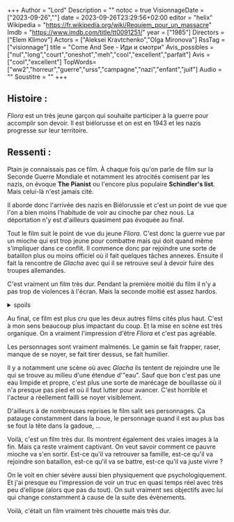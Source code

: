 +++
Author = "Lord"
Description = ""
notoc = true
VisionnageDate = ["2023-09-26",""]
date = 2023-09-26T23:29:56+02:00
editor = "helix"
Wikipedia = "https://fr.wikipedia.org/wiki/Requiem_pour_un_massacre"
Imdb = "https://www.imdb.com/title/tt0091251/"
year = ["1985"]
Directors = ["Elem Klimov"]
Actors = ["Aleksei Kravtchenko","Olga Mironova"]
RssTag = ["visionnage"]
title = "Come And See - Иди и смотри"
Avis_possibles = ["nul","long","court","oneshot","meh","cool","excellent","parfait"]
Avis = ["cool","excellent"] 
TopWords=["ww2","horreur","guerre","urss","campagne","nazi","enfant","juif"]
Audio = ""
Soustitre = ""
+++
## Histoire : 
*Fliora* est un très jeune garçon qui souhaite participer à la guerre pour accomplir son devoir.
Il est biélorusse et on est en 1943 et les nazis progresse sur leur territoire.

## Ressenti :
Ptain je connaissais pas ce film.
À chaque fois qu'on parle de film sur la Seconde Guerre Mondiale et notamment les atrocités comisent par les nazis, on évoque **The Pianist** ou l'encore plus populaire **Schindler's list**.
Mais celui-là n'est jamais cité.

Il aborde donc l'arrivée des nazis en Biélorussie et c'est un point de vue que l'on a bien moins l'habitude de voir au cinoche par chez nous.
La déportation n'y est d'ailleurs quasiment pas évoquée au final.

Tout le film suit le point de vue du jeune *Fliora*.
C'est donc la guerre vue par un mioche qui est trop jeune pour combattre mais qui doit quand même s'impliquer dans ce conflit.
Il commence donc par rejoindre une sorte de bataillon plus ou moins officiel où il fait quelques tâches annexes.
Ensuite il fait la rencontre de *Glacha* avec qui il se retrouve seul à devoir fuire des troupes allemandes.

C'est vraiment un film très dur.
Pendant la première moitié du film il n'y a pas trop de violences à l'écran.
Mais la seconde moitié est assez hardos.

<details><summary>spoils</summary>

*Fliora* découvre que sa mère et ses sœurs ainsi que tout son village a été massacré.
Il rejoint un camp improvisé où les gens manquent cruellement de nourriture.

Avec un groupe de trois soldats il part en quête de vivres.
Deux mourront en explosant sur une mine.
Le troisième se fera tuer par une rafale alors qu'ils partaient avec une vache.

Alors qu'il tente de retourner au camp, il se fait intercepter par un bataillon allemand.
Et là il assistera à un massacre dans le village où les gens sont entassés dans une écurie.
Il sera l'un des rares rescapés.

On voit les nazis s'amuser à torturer les villageois.
On les devine violer les femmes…
Bref, une horreur absolue.

C'est un peu la technique d'Oradour mais dans des étables qui est montrée ici.
C'était une pratique courante des nazis en Biélorussie.

</details>

Au final, ce film est plus cru que les deux autres films cités plus haut.
C'est à mon sens beaucoup plus impactant du coup.
Et la mise en scène est très organique.
On a vraiment l'impression d'être *Fliora* et c'est pas agréable.

Les personnages sont vraiment malmenés.
Le gamin se fait frapper, raser, manque de se noyer, se fait tirer dessus, se fait humilier.

Il y a notamment une scène où avec *Glacha* ils tentent de rejoindre une île qui se trouve au milieu d'une étendue d'"eau".
Sauf que bon c'est pas une eau limpide et propre, c'est plus une sorte de marécage de bouillasse où il n'a presque pas pied et où il faut lutter pour avancer.
C'est horrible et l'acteur a réellement failli se noyer visiblement. 

D'ailleurs à de nombreuses reprises le film salit ses personnages.
Ça patauge constamment dans la boue, le personnage quand il est au plus bas se fout la tête dans la gadoue, …

Voilà, c'est un film très dur.
Ils montrent également des vraies images à la fin.
Mais ça reste vraiment captivant.
On veut savoir comment ce pauvre mioche va s'en sortir.
Est-ce qu'il va retrouver sa famille, est-ce qu'il va rejoindre son bataillon, est-ce qu'il va se battre, est-ce qu'il va juste vivre ?

On le voit en chier sévère aussi bien physiquement que psychologiquement.
Et j'ai presque eu l'impression de voir un truc en quasi temps réel avec très peu d'ellipse (alors que pas du tout).
On suit vraiment ses objectifs avec lui qui change constamment à cause de la suite des évènements.

Voilà, c'était un film vraiment très chouette mais très dur.

